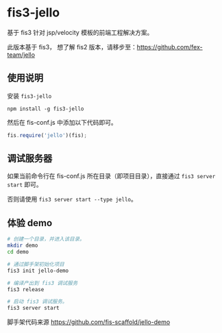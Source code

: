 # fis3-jello

基于 fis3 针对 jsp/velocity 模板的前端工程解决方案。

此版本基于 fis3， 想了解 fis2 版本，请移步至：https://github.com/fex-team/jello

## 使用说明
安装 `fis3-jello`

```
npm install -g fis3-jello
```

然后在 fis-conf.js 中添加以下代码即可。

```js
fis.require('jello')(fis);
```

## 调试服务器

如果当前命令行在 fis-conf.js 所在目录（即项目目录），直接通过 `fis3 server start` 即可。

否则请使用 `fis3 server start --type jello`。

## 体验 demo

```bash
# 创建一个目录，并进入该目录。
mkdir demo
cd demo

# 通过脚手架初始化项目
fis3 init jello-demo

# 编译产出到 fis3 调试服务
fis3 release

# 启动 fis3 调试服务。
fis3 server start
```

脚手架代码来源 https://github.com/fis-scaffold/jello-demo

